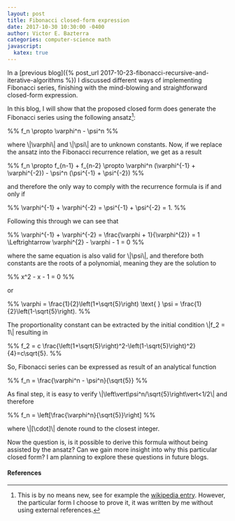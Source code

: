 ```yaml
---
layout: post
title: Fibonacci closed-form expression
date: 2017-10-30 10:30:00 -0400
author: Victor E. Bazterra
categories: computer-science math
javascript:
  katex: true
---
```


In a [previous blog]({% post_url 2017-10-23-fibonacci-recursive-and-iterative-algorithms %}) I discussed different ways of implementing Fibonacci series, finishing with the mind-blowing and straightforward closed-form expression.

In this blog, I will show that the proposed closed form does generate the Fibonacci series using the following ansatz[^1]:

<p>%%
f_n \propto \varphi^n - \psi^n
%%</p>

where \\|\varphi\\| and \\|\psi\\| are to unknown constants. Now, if we replace the ansatz into the Fibonacci recurrence relation, we get as a result

<p>%%
f_n \propto f_{n-1} + f_{n-2} \propto \varphi^n (\varphi^{-1} + \varphi^{-2}) - \psi^n (\psi^{-1} + \psi^{-2})
%%</p>

and therefore the only way to comply with the recurrence formula is if and only if

<p>%%
\varphi^{-1} + \varphi^{-2} = \psi^{-1} + \psi^{-2} = 1.
%%</p>

Following this through we can see that

<p>%%
\varphi^{-1} + \varphi^{-2} = \frac{\varphi + 1}{\varphi^{2}} = 1 \Leftrightarrow \varphi^{2} - \varphi - 1 = 0
%%</p>

where the same equation is also valid for \\|\psi\\|, and therefore both constants are the roots of a polynomial, meaning they are the solution to

<p>%%
x^2 - x - 1 = 0
%%</p>

or

<p>%%
\varphi = \frac{1}{2}\left(1+\sqrt{5}\right) \text{    } \psi = \frac{1}{2}\left(1-\sqrt{5}\right).
%%</p>

The proportionality constant can be extracted by the initial condition \\|f_2 = 1\\| resulting in

<p>%%
f_2 = c \frac{\left(1+\sqrt{5}\right)^2-\left(1-\sqrt{5}\right)^2}{4}=c\sqrt{5}.
%%</p>

So, Fibonacci series can be expressed as result of an analytical function

<p>%%
f_n = \frac{\varphi^n - \psi^n}{\sqrt{5}}
%%</p>

As final step, it is easy to verify \\|\left\vert\psi^n/\sqrt{5}\right\vert<1/2\\| and therefore

<p>%%
f_n = \left[\frac{\varphi^n}{\sqrt{5}}\right]
%%</p>

where \\|[\cdot]\\| denote round to the closest integer.

Now the question is, is it possible to derive this formula without being assisted by the ansatz? Can we gain more insight into why this particular closed form? I am planning to explore these questions in future blogs.

#### References

[^1]: This is by no means new, see for example the [wikipedia entry](https://en.wikipedia.org/wiki/Fibonacci_number). However, the particular form I choose to prove it, it was written by me without using external references.
